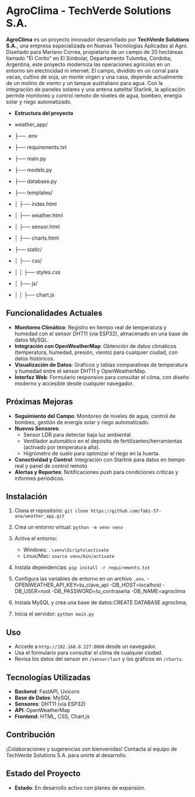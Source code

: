 # AgroClima - TechVerde Solutions S.A.

**AgroClima** es un proyecto innovador desarrollado por **TechVerde Solutions S.A.**, una empresa especializada en Nuevas Tecnologías Aplicadas al Agro. Diseñado para Mariano Correa, propietario de un campo de 20 hectáreas llamado "El Corito" en El Simbolar, Departamento Tulumba, Córdoba, Argentina, este proyecto moderniza las operaciones agrícolas en un entorno sin electricidad ni internet. El campo, dividido en un corral para vacas, cultivo de soja, un monte virgen y una casa, depende actualmente de un molino de viento y un tanque australiano para agua. Con la integración de paneles solares y una antena satelital Starlink, la aplicación permite monitoreo y control remoto de niveles de agua, bombeo, energía solar y riego automatizado.

- **Estructura del proyecto**

- weather_app/
- ├── .env
- ├── requirements.txt
- ├── main.py
- ├── models.py
- ├── database.py
- ├── templates/
- │   ├── index.html
- │   ├── weather.html
- │   ├── sensor.html
- │   ├── charts.html
- ├── static/
- │   ├── css/
- │   │   ├── styles.css
- │   ├── js/
- │   │   ├── chart.js

## Funcionalidades Actuales
- **Monitoreo Climático**: Registro en tiempo real de temperatura y humedad con el sensor DHT11 (vía ESP32), almacenado en una base de datos MySQL.
- **Integración con OpenWeatherMap**: Obtención de datos climáticos (temperatura, humedad, presión, viento) para cualquier ciudad, con datos históricos.
- **Visualización de Datos**: Gráficos y tablas comparativas de temperatura y humedad entre el sensor DHT11 y OpenWeatherMap.
- **Interfaz Web**: Formulario responsivo para consultar el clima, con diseño moderno y accesible desde cualquier navegador.

## Próximas Mejoras
- **Seguimiento del Campo**: Monitoreo de niveles de agua, control de bombeo, gestión de energía solar y riego automatizado.
- **Nuevos Sensores**: 
  - Sensor LDR para detectar baja luz ambiental.
  - Ventilador automático en el depósito de fertilizantes/herramientas (activado por temperatura alta).
  - Higrómetro de suelo para optimizar el riego en la huerta.
- **Conectividad y Control**: Integración con Starlink para datos en tiempo real y panel de control remoto.
- **Alertas y Reportes**: Notificaciones push para condiciones críticas y informes periódicos.

## Instalación
1. Clona el repositorio: `git clone https://github.com/fabi-57-ana/weather_app.git`
2. Crea un entorno virtual: `python -m venv venv`
3. Activa el entorno: 
   - Windows: `.\venv\Scripts\activate`
   - Linux/Mac: `source venv/bin/activate`
4. Instala dependencias: `pip install -r requirements.txt`
5. Configura las variables de entorno en un archivo `.env`.
   -OPENWEATHER_API_KEY=tu_clave_api
   -DB_HOST=localhost
   -DB_USER=root
   -DB_PASSWORD=tu_contraseña
   -DB_NAME=agroclima

6. Instala MySQL y crea una base de datos:CREATE DATABASE agroclima;

7. Inicia el servidor: `python main.py`

## Uso
- Accede a `http://192.168.0.227:8000` desde un navegador.
- Usa el formulario para consultar el clima de cualquier ciudad.
- Revisa los datos del sensor en `/sensor/last` y los gráficos en `/charts`.

## Tecnologías Utilizadas
- **Backend**: FastAPI, Uvicorn
- **Base de Datos**: MySQL
- **Sensores**: DHT11 (vía ESP32)
- **API**: OpenWeatherMap
- **Frontend**: HTML, CSS, Chart.js

## Contribución
¡Colaboraciones y sugerencias son bienvenidas! Contacta al equipo de TechVerde Solutions S.A. para unirte al desarrollo.

## Estado del Proyecto
- **Estado**: En desarrollo activo con planes de expansión.



